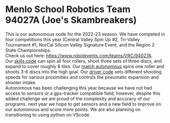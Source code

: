 # Menlo School Robotics Team 94027A (Joe's Skambreakers)
This is our autonomous code for the 2022-23 season. We have competed in four competitions this year (Central Valley Spin Up #2, Tri-Valley Tournament #1, NorCal Silicon Valley Signature Event, and the Region 2 State Championships. <br/>
Check us out here: https://www.robotevents.com/teams/VRC/94027A. <br/>
Our [skills code](https://github.com/Menlo-Robotics-94027A/22-23-Autonomous/tree/main/Skills) can spin all four rollers, shoot three sets of three discs, and expand to cover roughly 8 tiles. Our [match autonomous](https://github.com/Menlo-Robotics-94027A/22-23-Autonomous/tree/main/Match) spins one roller and shoots 3-6 discs into the high goal. Our [driver code](https://github.com/Menlo-Robotics-94027A/22-23-Autonomous/tree/main/Match) sets different shooting speeds for various proximities and controls the pneumatic expansion and shooter intake.<br/>
Autonomous has been challenging this year because we have not had access to sensors or a gps-tracker compatible field; however, despite this added challenge we are proud of the complexity and accuracy of our programs. next year we hope to get sensors and a new field to improve on our autonomous and score more points. We are also planning on transitioning to using python on VScode. 
